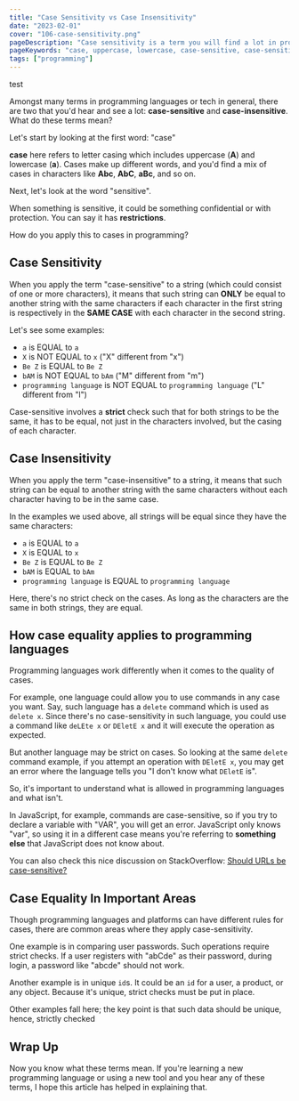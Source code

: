 ```yaml
---
title: "Case Sensitivity vs Case Insensitivity"
date: "2023-02-01"
cover: "106-case-sensitivity.png"
pageDescription: "Case sensitivity is a term you will find a lot in programming languages or tech. I explained what this means and how it applies to languages in this article"
pageKeywords: "case, uppercase, lowercase, case-sensitive, case-sensitivity, case-insensitive, case-insensitivity, programming languages, javascript, tech"
tags: ["programming"]
---
```


test

Amongst many terms in programming languages or tech in general, there are two that you'd hear and see a lot: **case-sensitive** and **case-insensitive**. What do these terms mean?

Let's start by looking at the first word: "case"

**case** here refers to letter casing which includes uppercase (**A**) and lowercase (**a**). Cases make up different words, and you'd find a mix of cases in characters like **Abc**, **AbC**, **aBc**, and so on.

Next, let's look at the word "sensitive".

When something is sensitive, it could be something confidential or with protection. You can say it has **restrictions**.

How do you apply this to cases in programming?

## Case Sensitivity

When you apply the term "case-sensitive" to a string (which could consist of one or more characters), it means that such string can **ONLY** be equal to another string with the same characters if each character in the first string is respectively in the **SAME CASE** with each character in the second string.

Let's see some examples:

- `a` is EQUAL to `a`
- `X` is NOT EQUAL to `x` ("X" different from "x")
- `Be Z` is EQUAL to `Be Z`
- `bAM` is NOT EQUAL to `bAm` ("M" different from "m")
- `programming language` is NOT EQUAL to `programming language` ("L" different from "l")

Case-sensitive involves a **strict** check such that for both strings to be the same, it has to be equal, not just in the characters involved, but the casing of each character.

## Case Insensitivity

When you apply the term "case-insensitive" to a string, it means that such string can be equal to another string with the same characters without each character having to be in the same case.

In the examples we used above, all strings will be equal since they have the same characters:

- `a` is EQUAL to `a`
- `X` is EQUAL to `x`
- `Be Z` is EQUAL to `Be Z`
- `bAM` is EQUAL to `bAm`
- `programming language` is EQUAL to `programming language`

Here, there's no strict check on the cases. As long as the characters are the same in both strings, they are equal.

## How case equality applies to programming languages

Programming languages work differently when it comes to the quality of cases.

For example, one language could allow you to use commands in any case you want. Say, such language has a `delete` command which is used as `delete x`. Since there's no case-sensitivity in such language, you could use a command like `deLEte x` or `DEletE x` and it will execute the operation as expected.

But another language may be strict on cases. So looking at the same `delete` command example, if you attempt an operation with `DEletE x`, you may get an error where the language tells you "I don't know what `DEletE` is".

So, it's important to understand what is allowed in programming languages and what isn't.

In JavaScript, for example, commands are case-sensitive, so if you try to declare a variable with "VAR", you will get an error. JavaScript only knows "var", so using it in a different case means you're referring to **something else** that JavaScript does not know about.

You can also check this nice discussion on StackOverflow: [Should URLs be case-sensitive?](https://stackoverflow.com/questions/7996919/should-url-be-case-sensitive)

## Case Equality In Important Areas

Though programming languages and platforms can have different rules for cases, there are common areas where they apply case-sensitivity.

One example is in comparing user passwords. Such operations require strict checks. If a user registers with "abCde" as their password, during login, a password like "abcde" should not work.

Another example is in unique `id`s. It could be an `id` for a user, a product, or any object. Because it's unique, strict checks must be put in place.

Other examples fall here; the key point is that such data should be unique, hence, strictly checked

## Wrap Up

Now you know what these terms mean. If you're learning a new programming language or using a new tool and you hear any of these terms, I hope this article has helped in explaining that.
